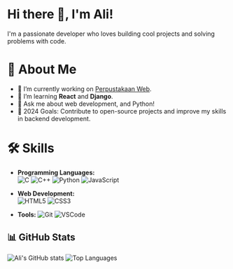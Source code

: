 # Hi there 👋, I'm Ali!
I'm a passionate developer who loves building cool projects and solving problems with code.

# 🌟 About Me
- 🔭 I’m currently working on [Perpustakaan Web](https://github.com/alijayy/perpus).
- 🌱 I’m learning **React** and **Django**.
- 💬 Ask me about web development, and Python!
- 🎯 2024 Goals: Contribute to open-source projects and improve my skills in backend development.

# 🛠️ Skills
- **Programming Languages:**  
  ![C](https://img.shields.io/badge/-C-00599C?logo=c&logoColor=white&style=for-the-badge)
  ![C++](https://img.shields.io/badge/-C++-00599C?logo=c%2B%2B&logoColor=white&style=for-the-badge)
  ![Python](https://img.shields.io/badge/-Python-3776AB?logo=python&logoColor=white&style=for-the-badge)
  ![JavaScript](https://img.shields.io/badge/-JavaScript-F7DF1E?logo=javascript&logoColor=black&style=for-the-badge)  

- **Web Development:**  
  ![HTML5](https://img.shields.io/badge/-HTML5-E34F26?logo=html5&logoColor=white&style=for-the-badge)
  ![CSS3](https://img.shields.io/badge/-CSS3-1572B6?logo=css3&logoColor=white&style=for-the-badge)

- **Tools:** 
  ![Git](https://img.shields.io/badge/-Git-lightgrey) ![VSCode](https://img.shields.io/badge/-VSCode-blue)

<!--# 📂 Featured Projects
- [Awesome Project](https://github.com/alijayy/awesome-project): A project that solves X problem.
- [Another Cool Repo](https://github.com/alijayy/cool-repo): Experimenting with new technologies.
-->

## 📊 GitHub Stats
![Ali's GitHub stats](https://github-readme-stats.vercel.app/api?username=alijayy&show_icons=true&theme=dark)
![Top Languages](https://github-readme-stats.vercel.app/api/top-langs/?username=alijayy&layout=compact&theme=dark)
